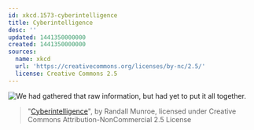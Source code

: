 ```yaml
---
id: xkcd.1573-cyberintelligence
title: Cyberintelligence
desc: ''
updated: 1441350000000
created: 1441350000000
sources:
  name: xkcd
  url: 'https://creativecommons.org/licenses/by-nc/2.5/'
  license: Creative Commons 2.5
---
```

![We had gathered that raw information, but had yet to put it all together.](https://imgs.xkcd.com/comics/cyberintelligence.png)
> "[Cyberintelligence](https://xkcd.com/1573/)", by Randall Munroe, licensed under Creative Commons Attribution-NonCommercial 2.5 License
